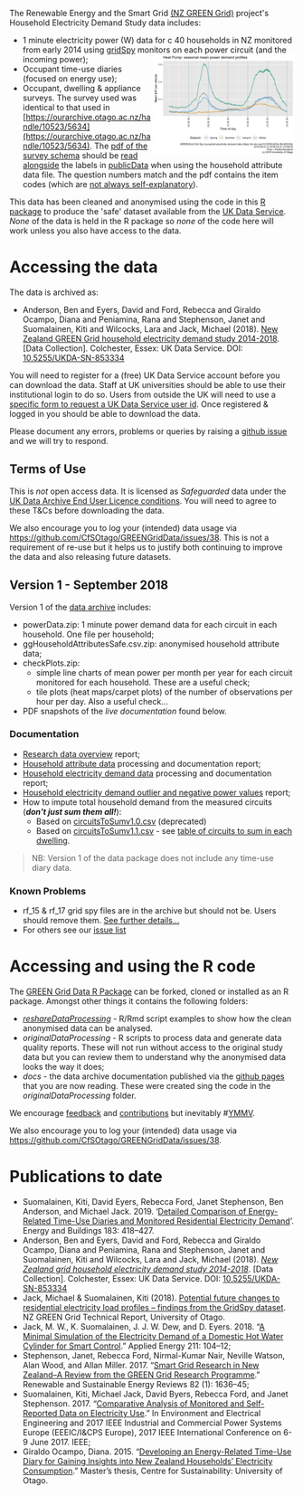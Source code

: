 The Renewable Energy and the Smart Grid [(NZ GREEN Grid)](https://www.otago.ac.nz/centre-sustainability/research/energy/otago050285.html) project's Household Electricity Demand Study data includes:

 * 1 minute electricity power (W) data for c 40 households in NZ monitored from early 2014 using [gridSpy](https://gridspy.com/) monitors on each power circuit (and the incoming power);<img src="Heat_Pump_meankWperminBySeason.png" alt="Heat Pumps" title="Heat Pump season demand" style="float:right;width:250px;"/>
 * Occupant time-use diaries (focused on energy use);
 * Occupant, dwelling & appliance surveys. The survey used was identical to that used in [https://ourarchive.otago.ac.nz/handle/10523/5634](https://ourarchive.otago.ac.nz/handle/10523/5634). The  [pdf of the survey schema](EC2HouseholdSurveyAsUsedInGG.pdf) should be [read alongside](https://github.com/CfSOtago/GREENGridData/issues/45) the labels in [publicData](https://github.com/CfSOtago/GREENGridData/tree/master/publicData) when using the household attribute data file. The question numbers match and the pdf contains the item codes (which are [not always self-explanatory](https://github.com/CfSOtago/GREENGridData/issues/46)).

This data has been cleaned and anonymised using the code in this [R package](https://github.com/CfSOtago/GREENGridData/) to produce the 'safe' dataset available from the [UK Data Service](http://reshare.ukdataservice.ac.uk/853334/). *None* of the data is held in the R package so *none* of the code here will work unless you also have access to the data. 

# Accessing the data

The data is archived as:

 * Anderson, Ben and Eyers, David and Ford, Rebecca and Giraldo Ocampo, Diana and Peniamina, Rana and Stephenson, Janet and Suomalainen, Kiti and Wilcocks, Lara and Jack, Michael (2018). [New Zealand GREEN Grid household electricity demand study 2014-2018](https://dx.doi.org/10.5255/UKDA-SN-853334). [Data Collection]. Colchester, Essex: UK Data Service. DOI: [10.5255/UKDA-SN-853334](https://dx.doi.org/10.5255/UKDA-SN-853334)

You will need to register for a (free) UK Data Service account before you can download the data. Staff at UK universities should be able to use their institutional login to do so. Users from outside the UK will need to use a [specific form to request a UK Data Service user id](https://beta.ukdataservice.ac.uk/myaccount/credentials). Once registered & logged in you should be able to download the data.

Please document any errors, problems or queries by raising a [github issue](https://github.com/CfSOtago/GREENGridData/issues) and we will try to respond.

## Terms of Use

This is _not_ open access data. It is licensed as _Safeguarded_ data under the [UK Data Archive End User Licence conditions](http://reshare.ukdataservice.ac.uk/legal/#Safeguarded). You will need to agree to these T&Cs before downloading the data.

We also encourage you to log your (intended) data usage via https://github.com/CfSOtago/GREENGridData/issues/38. This is not a requirement of re-use but it helps us to justify both continuing to improve the data and also releasing future datasets.

## Version 1 - September 2018

Version 1 of the [data archive](https://dx.doi.org/10.5255/UKDA-SN-853334) includes:
 
 * powerData.zip: 1 minute power demand data for each circuit in each household. One file per household;
 * ggHouseholdAttributesSafe.csv.zip: anonymised household attribute data;
 * checkPlots.zip: 
   - simple line charts of mean power per month per year for each circuit monitored for each household. These are a useful check;
   - tile plots (heat maps/carpet plots) of the number of observations per hour per day. Also a useful check...
 * PDF snapshots of the _live documentation_ found below. 

### Documentation

 * [Research data overview](overviewReport_v1.0.html) report;
 * [Household attribute data](householdAttributeProcessingReport_v1.0.html) processing and documentation report;
 * [Household electricity demand data](gridSpy1mProcessingReport_v1.0.html) processing and documentation report;
 * [Household electricity demand outlier and negative power values](gridSpy1mOutliersReport_v1.0.html) report;
 * How to impute total household demand from the measured circuits (***don't just sum them all!***):
      * Based on [circuitsToSumv1.0.csv](reportTotalPower_circuitsToSum_v1.0.html) (deprecated)
      * Based on [circuitsToSumv1.1.csv](reportTotalPower_circuitsToSum_v1.1.html) - see [table of circuits to sum in each dwelling](https://github.com/CfSOtago/GREENGridData/blob/master/publicData/circuitsToSum_v1.1.csv).

> NB: Version 1 of the data package does not include any time-use diary data. 

### Known Problems

 * rf_15 & rf_17 grid spy files are in the archive but should not be. Users should remove them. [See further details...](https://github.com/CfSOtago/GREENGridData/issues/19)
 * For others see our [issue list](https://github.com/CfSOtago/GREENGridData/issues?q=is%3Aissue+label%3AdataIssue)
 
# Accessing and using the R code

The [GREEN Grid Data R Package](https://github.com/CfSOtago/GREENGridData) can be forked, cloned or installed as an R package. Amongst other things it contains the following folders:
  * [_reshareDataProcessing_](https://github.com/CfSOtago/GREENGridData/tree/master/reshareDataProcessing) - R/Rmd script examples to show how the clean anonymised data can be analysed.
  * _originalDataProcessing_ - R scripts to process data and generate data quality reports. These will not run without access to the original study data but you can review them to understand why the anonymised data looks the way it does;
  * _docs_ - the data archive documentation published via the [github pages](https://cfsotago.github.io/GREENGridData/) that you are now reading. These were created sing the code in the _originalDataProcessing_ folder.

We encourage [feedback](https://github.com/CfSOtago/GREENGridData/issues) and [contributions](https://github.com/CfSOtago/GREENGridData/pulls) but inevitably #[YMMV](https://en.wiktionary.org/wiki/YMMV).

We also encourage you to log your (intended) data usage via https://github.com/CfSOtago/GREENGridData/issues/38.

# Publications to date

 * Suomalainen, Kiti, David Eyers, Rebecca Ford, Janet Stephenson, Ben Anderson, and Michael Jack. 2019. ‘[Detailed Comparison of Energy-Related Time-Use Diaries and Monitored Residential Electricity Demand](https://doi.org/10.1016/j.enbuild.2018.11.002)’. Energy and Buildings 183: 418–427.
 * Anderson, Ben and Eyers, David and Ford, Rebecca and Giraldo Ocampo, Diana and Peniamina, Rana and Stephenson, Janet and Suomalainen, Kiti and Wilcocks, Lara and Jack, Michael (2018). [_New Zealand grid household electricity demand study 2014-2018_](https://dx.doi.org/10.5255/UKDA-SN-853334). [Data Collection]. Colchester, Essex: UK Data Service. DOI: [10.5255/UKDA-SN-853334](https://dx.doi.org/10.5255/UKDA-SN-853334)
 * Jack, Michael & Suomalainen, Kiti (2018). [Potential future changes to residential electricity load profiles – findings from the GridSpy dataset](http://hdl.handle.net/10523/8074). NZ GREEN Grid Technical Report, University of Otago.
 * Jack, M. W., K. Suomalainen, J. J. W. Dew, and D. Eyers. 2018. “[A Minimal Simulation of the Electricity Demand of a Domestic Hot Water Cylinder for Smart Control]((https://doi.org/10.1016/j.apenergy.2017.11.044)).” Applied Energy 211: 104–12;
 * Stephenson, Janet, Rebecca Ford, Nirmal-Kumar Nair, Neville Watson, Alan Wood, and Allan Miller. 2017. “[Smart Grid Research in New Zealand–A Review from the GREEN Grid Research Programme](https://doi.org/10.1016/j.rser.2017.07.010).” Renewable and Sustainable Energy Reviews 82 (1): 1636–45;
 * Suomalainen, Kiti, Michael Jack, David Byers, Rebecca Ford, and Janet Stephenson. 2017. “[Comparative Analysis of Monitored and Self-Reported Data on Electricity Use](https://ieeexplore.ieee.org/document/7977557/).” In Environment and Electrical Engineering and 2017 IEEE Industrial and Commercial Power Systems Europe (EEEIC/I&CPS Europe), 2017 IEEE International Conference on 6-9 June 2017. IEEE;
 * Giraldo Ocampo, Diana. 2015. “[Developing an Energy-Related Time-Use Diary for Gaining Insights into New Zealand Households’ Electricity Consumption](http://hdl.handle.net/10523/5957).” Master’s thesis, Centre for Sustainability: University of Otago.
